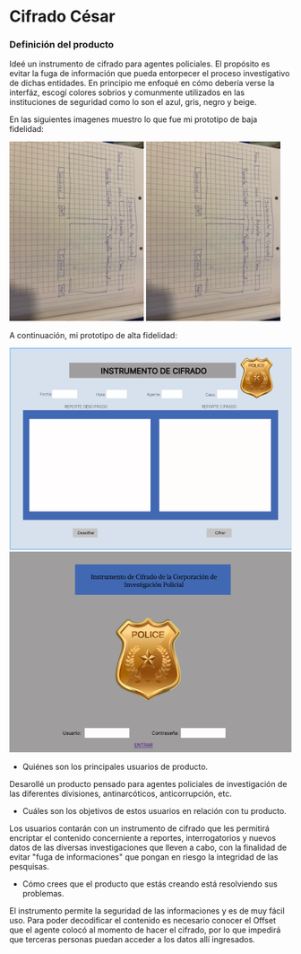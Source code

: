 # Cifrado César

### Definición del producto

Ideé un instrumento de cifrado para agentes policiales. El propósito es evitar la fuga de información que pueda entorpecer el proceso investigativo de dichas entidades. En principio me enfoqué en cómo debería verse la interfáz, escogí colores sobrios y comunmente utilizados en las instituciones de seguridad como lo son el azul, gris, negro y beige.

En las siguientes imagenes muestro lo que fue mi prototipo de baja fidelidad:


![](./imagenesreadme/protobaja2.jpeg)
![](./imagenesreadme/protobaja2.jpeg)


A continuación, mi prototipo de alta fidelidad:

![](./imagenesreadme/figma1.png)
![](./imagenesreadme/figma2.png)

* Quiénes son los principales usuarios de producto.

Desarollé un producto pensado para agentes policiales de investigación de las diferentes divisiones, antinarcóticos, anticorrupción, etc.
* Cuáles son los objetivos de estos usuarios en relación con tu producto.

Los usuarios contarán con un instrumento de cifrado que les permitirá encriptar el contenido concerniente a reportes, interrogatorios y nuevos datos de las diversas investigaciones que lleven a cabo, con la finalidad de evitar "fuga de informaciones" que pongan en riesgo la integridad de las pesquisas.
* Cómo crees que el producto que estás creando está resolviendo sus problemas.

El instrumento permite la seguridad de las informaciones y es de muy fácil uso. Para poder decodificar el contenido es necesario conocer el Offset que el agente colocó al momento de hacer el cifrado, por lo que impedirá que terceras personas puedan acceder a los datos allí ingresados.